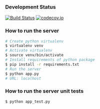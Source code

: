 ### Development Status
[![Build Status](https://travis-ci.org/crazyguitar/cheatsheet.svg)](https://travis-ci.org/crazyguitar/cheatsheet)
[![codecov.io](https://codecov.io/github/crazyguitar/cheatsheet/coverage.svg?branch=master)](https://codecov.io/github/crazyguitar/cheatsheet?branch=master)

### How to run the server

```bash
# Create python virtualenv
$ virtualenv venv
# Activate virtualenv
$ source venv/bin/activate
# Install requirements of python package
$ pip install -r requirements.txt
# Run the server
$ python app.py
# URL: localhost
```

### How to run the server unit tests

```bash
$ python app_test.py
```
